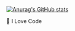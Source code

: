 [![Anurag's GitHub stats](https://github-readme-stats.vercel.app/api?username=UknowHui&show_icons=true&theme=radical)](https://github.com/anuraghazra/github-readme-stats)

🌸 I Love Code
